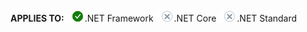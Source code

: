 <Token>**APPLIES TO:** ![Yes](media/yes2.png).NET Framework ![No](media/no.png).NET Core ![No](media/no.png).NET Standard </Token>